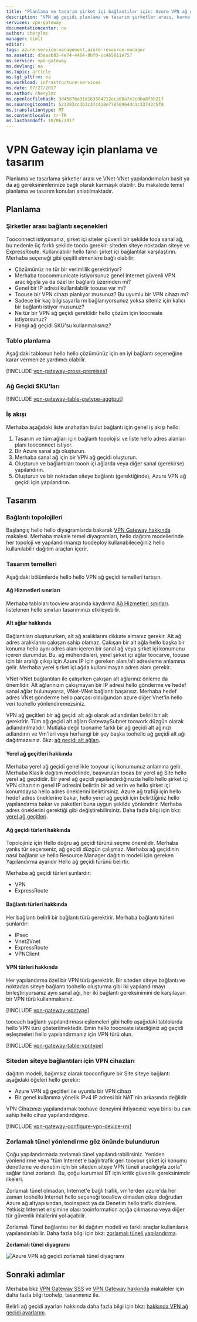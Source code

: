 ```yaml
---
title: "Planlama ve tasarım şirket içi bağlantılar için: Azure VPN ağ geçidi | Microsoft Docs"
description: "VPN ağ geçidi planlama ve tasarım şirketler arası, karma ve VNet-VNet bağlantıları hakkında bilgi edinin"
services: vpn-gateway
documentationcenter: na
author: cherylmc
manager: timlt
editor: 
tags: azure-service-management,azure-resource-manager
ms.assetid: d5aaab83-4e74-4484-8bf0-cc465811e757
ms.service: vpn-gateway
ms.devlang: na
ms.topic: article
ms.tgt_pltfrm: na
ms.workload: infrastructure-services
ms.date: 07/27/2017
ms.author: cherylmc
ms.openlocfilehash: 3d4587ba31d163384212eca88a7e2c0ba8f3b21f
ms.sourcegitcommit: 523283cc1b3c37c428e77850964dc1c33742c5f0
ms.translationtype: MT
ms.contentlocale: tr-TR
ms.lasthandoff: 10/06/2017
---
```

# <a name="planning-and-design-for-vpn-gateway"></a>VPN Gateway için planlama ve tasarım

Planlama ve tasarlama şirketler arası ve VNet-VNet yapılandırmaları basit ya da ağ gereksinimlerinize bağlı olarak karmaşık olabilir. Bu makalede temel planlama ve tasarım konuları anlatılmaktadır.

## <a name="planning"></a>Planlama

### <a name="compare"></a>Şirketler arası bağlantı seçenekleri

Tooconnect istiyorsanız, şirket içi siteler güvenli bir şekilde tooa sanal ağ, bu nedenle üç farklı şekilde toodo gerekir: siteden siteye noktadan siteye ve ExpressRoute. Kullanılabilir hello farklı şirket içi bağlantılar karşılaştırın. Merhaba seçeneği gibi çeşitli etmenlere bağlı olabilir:

* Çözümünüz ne tür bir verimlilik gerektiriyor?
* Merhaba toocommunicate istiyorsunuz genel Internet güvenli VPN aracılığıyla ya da özel bir bağlantı üzerinden mi?
* Genel bir IP adresi kullanılabilir toouse var mı?
* Toouse bir VPN cihazı planlıyor musunuz? Bu uyumlu bir VPN cihazı mı?
* Sadece bir kaç bilgisayarla mı bağlanıyorsunuz yoksa siteniz için kalıcı bir bağlantı istiyor musunuz?
* Ne tür bir VPN ağ geçidi gereklidir hello çözüm için toocreate istiyorsunuz?
* Hangi ağ geçidi SKU'su kullanmalısınız?

### <a name="planningtable"></a>Tablo planlama

Aşağıdaki tablonun hello hello çözümünüz için en iyi bağlantı seçeneğine karar vermenize yardımcı olabilir.

[!INCLUDE [vpn-gateway-cross-premises](../../includes/vpn-gateway-cross-premises-include.md)]

### <a name="gwsku"></a>Ağ Geçidi SKU'ları

[!INCLUDE [vpn-gateway-table-gwtype-aggtput](../../includes/vpn-gateway-table-gwtype-aggtput-include.md)]

### <a name="wf"></a>İş akışı

Merhaba aşağıdaki liste anahatları bulut bağlantı için genel iş akışı hello:

1. Tasarım ve tüm ağları için bağlantı topolojisi ve liste hello adres alanları planı tooconnect istiyor.
2. Bir Azure sanal ağı oluşturun. 
3. Merhaba sanal ağ için bir VPN ağ geçidi oluşturun.
4. Oluşturun ve bağlantıları tooon içi ağlarda veya diğer sanal (gerekirse) yapılandırın.
5. Oluşturun ve bir noktadan siteye bağlantı (gerektiğinde), Azure VPN ağ geçidi için yapılandırın.

## <a name="design"></a>Tasarım
### <a name="topologies"></a>Bağlantı topolojileri

Başlangıç hello hello diyagramlarda bakarak [VPN Gateway hakkında](vpn-gateway-about-vpngateways.md) makalesi. Merhaba makale temel diyagramları, hello dağıtım modellerinde her topoloji ve yapılandırmanızı toodeploy kullanabileceğiniz hello kullanılabilir dağıtım araçları içerir.

### <a name="designbasics"></a>Tasarım temelleri

Aşağıdaki bölümlerde hello hello VPN ağ geçidi temelleri tartışın. 

#### <a name="servicelimits"></a>Ağ Hizmetleri sınırları

Merhaba tabloları tooview arasında kaydırma [Ağ Hizmetleri sınırları](../azure-subscription-service-limits.md#networking-limits). listelenen hello sınırları tasarımınızı etkileyebilir.

#### <a name="subnets"></a>Alt ağlar hakkında

Bağlantıları oluştururken, alt ağ aralıklarını dikkate almanız gerekir. Alt ağ adres aralıklarını çakışan sahip olamaz. Çakışan bir alt ağla hello başka bir konuma hello aynı adres alanı içeren bir sanal ağ veya şirket içi konumunu içeren durumdur. Bu, ağ mühendisleri, yerel şirket içi ağlar toocarve, toouse için bir aralığı çıkışı için Azure IP için gereken alanı/alt adresleme anlamına gelir. Merhaba yerel şirket içi ağda kullanılmayan adres alanı gerekir.

VNet-VNet bağlantıları ile çalışırken çakışan alt ağlarınız önleme da önemlidir. Alt ağlarınızın çakışmayan bir IP adresi hello gönderme ve hedef sanal ağlar bulunuyorsa, VNet-VNet bağlantı başarısız. Merhaba hedef adres VNet gönderme hello parçası olduğundan azure diğer Vnet'in hello veri toohello yönlendiremezsiniz.

VPN ağ geçitleri bir ağ geçidi alt ağı olarak adlandırılan belirli bir alt gerektirir. Tüm ağ geçidi alt ağları GatewaySubnet toowork düzgün olarak adlandırılmalıdır. Mutlaka değil tooname farklı bir ağ geçidi alt ağınızı adlandırın ve Vm'leri veya herhangi bir şey başka toohello ağ geçidi alt ağı dağıtmazsınız. Bkz: [ağ geçidi alt ağları](vpn-gateway-about-vpn-gateway-settings.md#gwsub).

#### <a name="local"></a>Yerel ağ geçitleri hakkında

Merhaba yerel ağ geçidi genellikle tooyour içi konumunuz anlamına gelir. Merhaba Klasik dağıtım modelinde, başvurulan tooas bir yerel ağ Site hello yerel ağ geçididir. Bir yerel ağ geçidi yapılandırdığınızda hello hello şirket içi VPN cihazının genel IP adresini belirtin bir ad verin ve hello şirket içi konumdaysa hello adres öneklerini belirtirsiniz. Azure ağ trafiği için hello hedef adres öneklerine bakar, hello yerel ağ geçidi için belirttiğiniz hello yapılandırma bakar ve paketleri buna uygun şekilde yönlendirir. Merhaba adres öneklerini gerektiği gibi değiştirebilirsiniz. Daha fazla bilgi için bkz: [yerel ağ geçitleri](vpn-gateway-about-vpn-gateway-settings.md#lng).

#### <a name="gwtype"></a>Ağ geçidi türleri hakkında

Topolojiniz için Hello doğru ağ geçidi türünü seçme önemlidir. Merhaba yanlış tür seçerseniz, ağ geçidi düzgün çalışmaz. Merhaba ağ geçidinin nasıl bağlanır ve hello Resource Manager dağıtım modeli için gereken Yapılandırma ayarıdır Hello ağ geçidi türünü belirtir.

Merhaba ağ geçidi türleri şunlardır:

* VPN
* ExpressRoute

#### <a name="connectiontype"></a>Bağlantı türleri hakkında

Her bağlantı belirli bir bağlantı türü gerektirir. Merhaba bağlantı türleri şunlardır:

* IPsec
* Vnet2Vnet
* ExpressRoute
* VPNClient

#### <a name="vpntype"></a>VPN türleri hakkında

Her yapılandırma özel bir VPN türü gerektirir. Bir siteden siteye bağlantı ve noktadan siteye bağlantı toohello oluşturma gibi iki yapılandırmayı birleştiriyorsanız aynı sanal ağı, her iki bağlantı gereksinimini de karşılayan bir VPN türü kullanmalısınız.

[!INCLUDE [vpn-gateway-vpntype](../../includes/vpn-gateway-vpntype-include.md)]

tooeach bağlantı yapılandırması eşlemeleri gibi hello aşağıdaki tablolarda hello VPN türü gösterilmektedir. Emin hello toocreate istediğiniz ağ geçidi eşleşmeleri hello yapılandırmanız için VPN türü olun. 

[!INCLUDE [vpn-gateway-table-vpntype](../../includes/vpn-gateway-table-vpntype-include.md)]

### <a name="devices"></a>Siteden siteye bağlantıları için VPN cihazları

dağıtım modeli, bağımsız olarak tooconfigure bir Site siteye bağlantı aşağıdaki öğeleri hello gerekir:

* Azure VPN ağ geçitleri ile uyumlu bir VPN cihazı
* Bir genel kullanıma yönelik IPv4 IP adresi bir NAT'nin arkasında değildir

VPN Cihazınızı yapılandırmak toohave deneyimi ihtiyacınız veya birisi bu can sahip hello cihaz yapılandırdığınız.

[!INCLUDE [vpn-gateway-configure-vpn-device-rm](../../includes/vpn-gateway-configure-vpn-device-rm-include.md)]

### <a name="forcedtunnel"></a>Zorlamalı tünel yönlendirme göz önünde bulundurun

Çoğu yapılandırmada zorlamalı tünel yapılandırabilirsiniz. Yeniden yönlendirme veya "tüm Internet'e bağlı trafik geri tooyour şirket içi konumu denetleme ve denetim için bir siteden siteye VPN tüneli aracılığıyla zorla" sağlar tünel zorlandı. Bu, çoğu kurumsal BT için kritik güvenlik gereksinimdir ilkeleri. 

Zorlamalı tünel olmadan, Internet'e bağlı trafik, vm'lerden azure'da her zaman toohello Internet hello seçeneği tooallow olmadan çıkışı doğrudan Azure ağ altyapısından, tooinspect ya da Denetim hello trafik dizinlere. Yetkisiz Internet erişimine olası tooinformation açığa çıkmasına veya diğer tür güvenlik ihlallerini yol açabilir.

Zorlamalı Tünel bağlantısı her iki dağıtım modeli ve farklı araçlar kullanılarak yapılandırılabilir. Daha fazla bilgi için bkz: [zorlamalı tüneli yapılandırma](vpn-gateway-forced-tunneling-rm.md).

**Zorlamalı tünel diyagramı**

![Azure VPN ağ geçidi zorlamalı tünel diyagramı](./media/vpn-gateway-plan-design/forced-tunneling-diagram.png)

## <a name="next-steps"></a>Sonraki adımlar

Merhaba bkz [VPN Gateway SSS](vpn-gateway-vpn-faq.md) ve [VPN Gateway hakkında](vpn-gateway-about-vpngateways.md) makaleler için daha fazla bilgi toohelp, tasarımınız ile.

Belirli ağ geçidi ayarları hakkında daha fazla bilgi için bkz: [hakkında VPN ağ geçidi ayarlarını](vpn-gateway-about-vpn-gateway-settings.md).